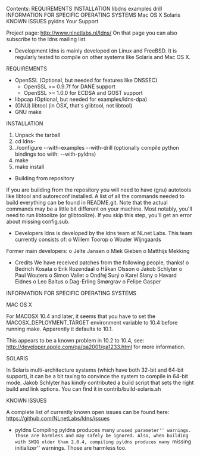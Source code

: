 
Contents: 
	REQUIREMENTS
	INSTALLATION
		libdns
		examples
		drill
	INFORMATION FOR SPECIFIC OPERATING SYSTEMS
		Mac OS X
		Solaris
	KNOWN ISSUES
		pyldns
        Your Support

Project page:
http://www.nlnetlabs.nl/ldns/
On that page you can also subscribe to the ldns mailing list.

* Development 
ldns is mainly developed on Linux and FreeBSD. It is regularly tested to
compile on other systems like Solaris and Mac OS X.

REQUIREMENTS
- OpenSSL (Optional, but needed for features like DNSSEC)
  - OpenSSL >= 0.9.7f for DANE support
  - OpenSSL >= 1.0.0  for ECDSA and GOST support
- libpcap (Optional, but needed for examples/ldns-dpa)
- (GNU) libtool (in OSX, that's glibtool, not libtool)
- GNU make

INSTALLATION
1. Unpack the tarball
2. cd ldns-<VERSION>
3. ./configure --with-examples --with-drill
   (optionally compile python bindings too with: --with-pyldns)
4. make
5. make install


* Building from repository

If you are building from the repository you will need to have (gnu)
autotools like libtool and autoreconf installed. A list of all the commands
needed to build everything can be found in README.git. Note that the actual
commands may be a little bit different on your machine. Most notably, you'll
need to run libtoolize (or glibtoolize). If you skip this step, you'll get
an error about missing config.sub.

* Developers
ldns is developed by the ldns team at NLnet Labs. This team currently
consists of:
  o Willem Toorop
  o Wouter Wijngaards

Former main developers:
  o Jelte Jansen
  o Miek Gieben
  o Matthijs Mekking

* Credits
We have received patches from the following people, thanks!
  o Bedrich Kosata
  o Erik Rozendaal
  o Håkan Olsson
  o Jakob Schlyter
  o Paul Wouters
  o Simon Vallet
  o Ondřej Surý
  o Karel Slany
  o Havard Eidnes
  o Leo Baltus
  o Dag-Erling Smørgrav
  o Felipe Gasper


INFORMATION FOR SPECIFIC OPERATING SYSTEMS

MAC OS X

For MACOSX 10.4 and later, it seems that you have to set the
MACOSX_DEPLOYMENT_TARGET environment variable to 10.4 before running
make. Apparently it defaults to 10.1.

This appears to be a known problem in 10.2 to 10.4, see:
http://developer.apple.com/qa/qa2001/qa1233.html
for more information.


SOLARIS

In Solaris multi-architecture systems (which have both 32-bit and
64-bit support), it can be a bit taxing to convince the system to
compile in 64-bit mode. Jakob Schlyter has kindly contributed a build
script that sets the right build and link options. You can find it in
contrib/build-solaris.sh

KNOWN ISSUES

A complete list of currently known open issues can be found here:
https://github.com/NLnetLabs/ldns/issues

* pyldns
Compiling pyldns produces many ``unused parameter'' warnings.  Those are
harmless and may safely be ignored.
Also, when building with SWIG older than 2.0.4, compiling
pyldns produces many ``missing initializer'' warnings. Those are harmless
too.

